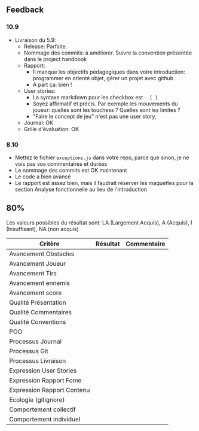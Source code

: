 ## Feedback

### 10.9

- Livraison du 5.9:
  - Release: Parfaite.
  - Nommage des commits: à améliorer. Suivre la convention présentée dans le project handbook
  - Rapport:
    - Il manque les objectifs pédagogiques dans votre introduction: programmer en orienté objet, gérer un projet avec github
    - A part ça: bien !
  - User stories:
    - La syntaxe markdown pour les checkbox est `- [ ]`
    - Soyez affirmatif et précis. Par exemple les mouvements du joueur: quelles sont les touchess ? Quelles sont les limites ?
    - "Faire le concept de jeu" n'est pas une user story,
  - Journal: OK
  - Grille d'évaluation: OK

### 8.10

- Mettez le fichier `exceptions.js` dans votre repo, parce que sinon, je ne vois pas vos commentaires et durées
- Le nommage des commits est OK maintenant
- Le code a bien avancé
- Le rapport est assez bien, mais il faudrait réserver les maquettes pour la section Analyse fonctionnelle au lieu de l'introduction

## 80%

Les valeurs possibles du résultat sont: LA (Largement Acquis), A (Acquis), I (Insuffisant), NA (non acquis)

| Critère                    | Résultat | Commentaire |
| -------------------------- | -------- | ----------- |
| Avancement Obstacles       |          |             |
| Avancement Joueur          |          |             |
| Avancement Tirs            |          |             |
| Avancement ennemis         |          |             |
| Avancement score           |          |             |
| Qualité Présentation       |          |             |
| Qualité Commentaires       |          |             |
| Qualité Conventions        |          |             |
| POO                        |          |             |
| Processus Journal          |          |             |
| Processus Git              |          |             |
| Processus Livraison        |          |             |
| Expression User Stories    |          |             |
| Expression Rapport Fome    |          |             |
| Expression Rapport Contenu |          |             |
| Ecologie (gitignore)       |          |             |
| Comportement collectif     |          |             |
| Comportement individuel    |          |             |
